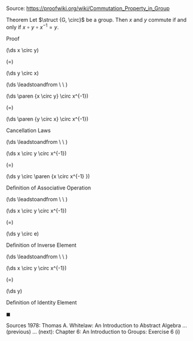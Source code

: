 # 

Source: https://proofwiki.org/wiki/Commutation_Property_in_Group

Theorem
Let $\struct {G, \circ}$ be a group.
Then $x$ and $y$ commute if and only if $x \circ y \circ x^{-1} = y$.


Proof













\(\ds x \circ y\)

\(=\)







\(\ds y \circ x\)














\(\ds \leadstoandfrom \ \ \)





\(\ds \paren {x \circ y} \circ x^{-1}\)

\(=\)







\(\ds \paren {y \circ x} \circ x^{-1}\)





Cancellation Laws








\(\ds \leadstoandfrom \ \ \)





\(\ds x \circ y \circ x^{-1}\)

\(=\)







\(\ds y \circ \paren {x \circ x^{-1} }\)





Definition of Associative Operation








\(\ds \leadstoandfrom \ \ \)





\(\ds x \circ y \circ x^{-1}\)

\(=\)







\(\ds y \circ e\)





Definition of Inverse Element








\(\ds \leadstoandfrom \ \ \)





\(\ds x \circ y \circ x^{-1}\)

\(=\)







\(\ds y\)





Definition of Identity Element



$\blacksquare$


Sources
1978: Thomas A. Whitelaw: An Introduction to Abstract Algebra ... (previous) ... (next): Chapter $6$: An Introduction to Groups: Exercise $6 \ \text{(i)}$




